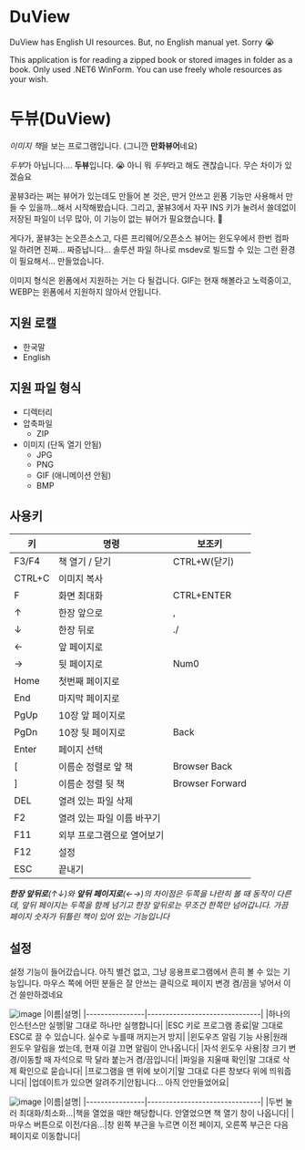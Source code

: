 
# DuView
DuView has English UI resources. But, no English manual yet. Sorry 😭

This application is for reading a zipped book or stored images in folder as a book. Only used .NET6 WinForm. You can use freely whole resources as your wish.



# 두뷰(DuView)
*이미지 책*을 보는 프로그램입니다. (그니깐 **만화뷰어**네요)

*두부*가 아닙니다.... **두뷰**입니다. 😭
아니 뭐 *두부*라고 해도 괜찮습니다. 무슨 차이가 있겠슴요

꿀뷰3라는 쩌는 뷰어가 있는데도 만들어 본 것은, 딴거 안쓰고 윈폼 기능만 사용해서 만들 수 있을까...해서 시작해봤습니다. 그리고, 꿀뷰3에서 자꾸 INS 키가 눌려서 쓸데없이 저장된 파일이 너무 많아, 이 기능이 없는 뷰어가 필요했습니다. 🤣

게다가, 꿀뷰3는 논오픈소스고, 다른 프리웨어/오픈소스 뷰어는 윈도우에서 한번 컴파일 하려면 진짜... 짜증납니다... 솔루션 파일 하나로 msdev로 빌드할 수 있는 그런 환경이 필요해서... 만들었습니다.

이미지 형식은 윈폼에서 지원하는 거는 다 될겁니다. GIF는 현재 해볼라고 노력중이고, WEBP는 윈폼에서 지원하지 않아서 안됩니다.

## 지원 로캘
* 한국말
* English

## 지원 파일 형식
* 디렉터리
* 압축파일
	* ZIP
* 이미지 (단독 열기 안됨)
	* JPG
	* PNG
	* GIF (애니메이션 안됨)
	* BMP

## 사용키 
|키|명령|보조키|
|----------------|-------------------------------|----------------|
|F3/F4|책 열기 / 닫기|CTRL+W(닫기)
|CTRL+C|이미지 복사||
|F|화면 최대화|CTRL+ENTER|
|↑|한장 앞으로|,|
|↓|한장 뒤로|./|
|←|앞 페이지로||
|→|뒷 페이지로|Num0|
|Home|첫번째 페이지로||
|End|마지막 페이지로||
|PgUp|10장 앞 페이지로||
|PgDn|10장 뒷 페이지로|Back|
|Enter|페이지 선택||
|[|이름순 정렬로 앞 책|Browser Back|
|]|이름순 정렬 뒷 책|Browser Forward|
|DEL|열려 있는 파일 삭제||
|F2|열려 있는 파일 이름 바꾸기||
|F11|외부 프로그램으로 열어보기||
|F12|설정||
|ESC|끝내기||

***한장 앞뒤로**(↑↓)와 **앞뒤 페이지로**(←→)의 차이점은 두쪽을 나란히 볼 때 동작이 다른데, 앞뒤 페이지는 두쪽을 함께 넘기고 한장 앞뒤로는 무조건 한쪽만 넘어갑니다. 가끔 페이지 숫자가 뒤틀린 책이 있어 있는 기능입니다*


## 설정
설정 기능이 들어갔습니다. 아직 별건 없고, 그냥 응용프로그램에서 흔히 볼 수 있는 기능입니다. 마우스 쪽에 어떤 분들은 잘 안쓰는 클릭으로 페이지 변경 켬/끔을 넣어서 이건 쓸만하겠네요

![image](https://user-images.githubusercontent.com/7216647/151709401-facc531f-2f19-457c-a1f1-f8e5a681c976.png)
|이름|설명|
|----------------|-------------------------------|
|하나의 인스턴스만 실행|말 그대로 하나만 실행합니다|
|ESC 키로 프로그램 종료|말 그대로 ESC로 끌 수 있습니다. 실수로 누를때 꺼지는거 방지|
|윈도우즈 알림 기능 사용|원래 윈도우 알림을 썼는데, 현재 이걸 끄면 알림이 안나옵니다|
|자석 윈도우 사용|창 크기 변경/이동할 때 자석으로 딱 달라 붙는거 켬/끔입니다|
|파일을 지울때 확인|말 그대로 삭제 확인으로 묻습니다|
|프로그램을 맨 위에 보이기|말 그대로 다른 창보다 위에 띄워줍니다|
|업데이트가 있으면 알려주기|안됩니다... 아직 안만들었어요|

![image](https://user-images.githubusercontent.com/7216647/151709518-952b7908-3135-485f-b2bb-655fbce929a6.png)
|이름|설명|
|----------------|-------------------------------|
|두번 눌러 최대화/최소화...|책을 열었을 때만 해당합니다. 안열었으면 책 열기 창이 나옵니다|
|마우스 버튼으로 이전/다음...|창 왼쪽 부근을 누르면 이전 페이지, 오른쪽 부근은 다음 페이지로 이동합니다|
